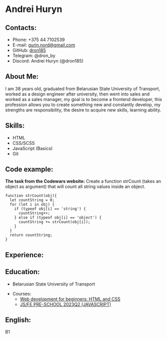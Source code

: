 # Andrei Huryn

## Contacts:

- Phone: +375 44 7102539
- E-mail: gurin.nord@gmail.com
- GitHub: [dron185](https://github.com/dron185)
- Telegram: @dron_by
- Discord: Andrei Huryn (@dron185)

## About Me:

I am 38 years old, graduated from Belarusian State University of Transport, worked as a design engineer after university, then went into sales and worked as a sales manager, my goal is to become a frontend developer, this profession allows you to create something new and constantly develop, my strengths are responsibility, the desire to acquire new skills, learning ability.

## Skills:

- HTML
- CSS/SCSS
- JavaScript (Basics)
- Git

## Code example:

**The task from the Codewars website:** Create a function strCount (takes an object as argument) that will count all string values inside an object.

```
function strCount(obj){
  let countString = 0;
  for (let i in obj) {
    if (typeof obj[i] == 'string') {
      countString++;
    } else if (typeof obj[i] == 'object') {
      countString += strCount(obj[i]);
    }
  }
  return countString;
}
```

## Experience:

## Education:

- Belarusian State University of Transport

* Courses:
  - [Web development for beginners: HTML and CSS](https://stepik.org/cert/1961186)
  - [JS/FE PRE-SCHOOL 2023Q2 (JAVASCRIPT)](https://app.rs.school/certificate/z3vkji4a)

## English:

B1
